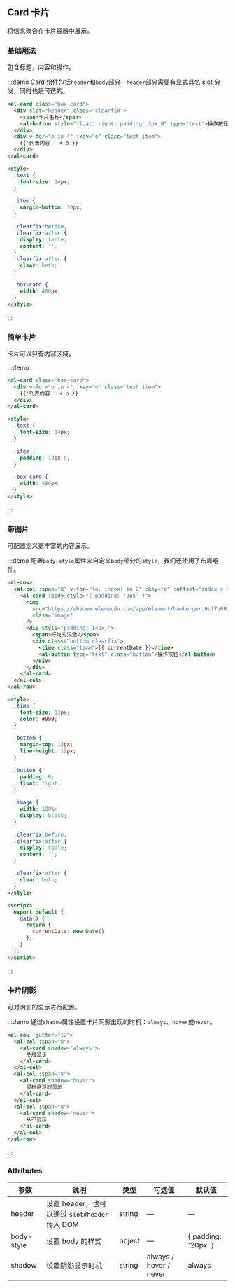 ## Card 卡片

将信息聚合在卡片容器中展示。

### 基础用法

包含标题，内容和操作。

:::demo Card 组件包括`header`和`body`部分，`header`部分需要有显式具名 slot 分发，同时也是可选的。

```html
<al-card class="box-card">
  <div slot="header" class="clearfix">
    <span>卡片名称</span>
    <al-button style="float: right; padding: 3px 0" type="text">操作按钮</al-button>
  </div>
  <div v-for="o in 4" :key="o" class="text item">
    {{'列表内容 ' + o }}
  </div>
</al-card>

<style>
  .text {
    font-size: 14px;
  }

  .item {
    margin-bottom: 18px;
  }

  .clearfix:before,
  .clearfix:after {
    display: table;
    content: '';
  }
  .clearfix:after {
    clear: both;
  }

  .box-card {
    width: 480px;
  }
</style>
```

:::

### 简单卡片

卡片可以只有内容区域。

:::demo

```html
<al-card class="box-card">
  <div v-for="o in 4" :key="o" class="text item">
    {{'列表内容 ' + o }}
  </div>
</al-card>

<style>
  .text {
    font-size: 14px;
  }

  .item {
    padding: 18px 0;
  }

  .box-card {
    width: 480px;
  }
</style>
```

:::

### 带图片

可配置定义更丰富的内容展示。

:::demo 配置`body-style`属性来自定义`body`部分的`style`，我们还使用了布局组件。

```html
<al-row>
  <al-col :span="8" v-for="(o, index) in 2" :key="o" :offset="index > 0 ? 2 : 0">
    <al-card :body-style="{ padding: '0px' }">
      <img
        src="https://shadow.elemecdn.com/app/element/hamburger.9cf7b091-55e9-11e9-a976-7f4d0b07eef6.png"
        class="image"
      />
      <div style="padding: 14px;">
        <span>好吃的汉堡</span>
        <div class="bottom clearfix">
          <time class="time">{{ currentDate }}</time>
          <al-button type="text" class="button">操作按钮</al-button>
        </div>
      </div>
    </al-card>
  </al-col>
</al-row>

<style>
  .time {
    font-size: 13px;
    color: #999;
  }

  .bottom {
    margin-top: 13px;
    line-height: 12px;
  }

  .button {
    padding: 0;
    float: right;
  }

  .image {
    width: 100%;
    display: block;
  }

  .clearfix:before,
  .clearfix:after {
    display: table;
    content: '';
  }

  .clearfix:after {
    clear: both;
  }
</style>

<script>
  export default {
    data() {
      return {
        currentDate: new Date()
      };
    }
  };
</script>
```

:::

### 卡片阴影

可对阴影的显示进行配置。

:::demo 通过`shadow`属性设置卡片阴影出现的时机：`always`、`hover`或`never`。

```html
<al-row :gutter="12">
  <al-col :span="8">
    <al-card shadow="always">
      总是显示
    </al-card>
  </al-col>
  <al-col :span="8">
    <al-card shadow="hover">
      鼠标悬浮时显示
    </al-card>
  </al-col>
  <al-col :span="8">
    <al-card shadow="never">
      从不显示
    </al-card>
  </al-col>
</al-row>
```

:::

### Attributes

| 参数       | 说明                                           | 类型   | 可选值                 | 默认值              |
| ---------- | ---------------------------------------------- | ------ | ---------------------- | ------------------- |
| header     | 设置 header，也可以通过 `slot#header` 传入 DOM | string | —                      | —                   |
| body-style | 设置 body 的样式                               | object | —                      | { padding: '20px' } |
| shadow     | 设置阴影显示时机                               | string | always / hover / never | always              |
